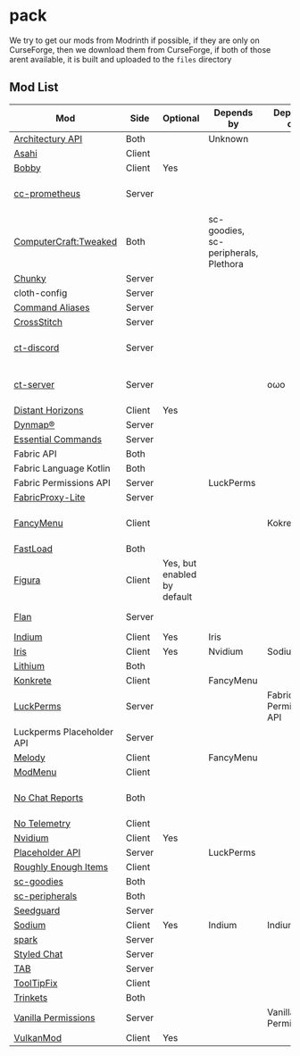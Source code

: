 # pack

We try to get our mods from Modrinth if possible, if they are only on CurseForge, then we download them from CurseForge, if both of those arent available, it is built and uploaded to the `files` directory

## Mod List
| Mod                                                                   | Side   | Optional                    | Depends by                           | Depends on             | Notes                                     |
| --------------------------------------------------------------------- | ------ | --------------------------- | ------------------------------------ | ---------------------- | ----------------------------------------- |
| [Architectury API](https://modrinth.com/mod/architectury-api)         | Both   |                             | Unknown                              |                        |                                           |
| [Asahi](https://modrinth.com/mod/asahi)                               | Client |                             |                                      |                        |                                           |
| [Bobby](https://modrinth.com/mod/bobby)                               | Client | Yes                         |                                      |                        |                                           |
| [cc-prometheus](https://github.com/project-connecticut/cc-prometheus) | Server |                             |                                      |                        | Currently not in the pack. Pending port   |
| [ComputerCraft:Tweaked](https://modrinth.com/mod/cc-tweaked)          | Both   |                             | sc-goodies, sc-peripherals, Plethora |                        |                                           |
| [Chunky](https://modrinth.com/mod/chunky)                             | Server |                             |                                      |                        |                                           |
| cloth-config                                                          | Server |                             |                                      |                        |                                           |
| [Command Aliases](https://modrinth.com/mod/commandaliases)            | Server |                             |                                      |                        |                                           |
| [CrossStitch](https://github.com/VelocityPowered/CrossStitch)         | Server |                             |                                      |                        |                                           |
| [ct-discord](https://github.com/project-connecticut/ct-discord)       | Server |                             |                                      |                        | Currently not in the pack. Pending port   |
| [ct-server](https://github.com/project-connecticut/ct-server)         | Server |                             |                                      | oωo                    | Currently not in the pack. Pending port   |
| [Distant Horizons](https://modrinth.com/mod/distanthorizons)          | Client | Yes                         |                                      |                        |                                           |
| [Dynmap®](https://modrinth.com/plugin/dynmap)                         | Server |                             |                                      |                        |                                           |
| [Essential Commands](https://modrinth.com/mod/essential-commands)     | Server |                             |                                      |                        |                                           |
| Fabric API                                                            | Both   |                             |                                      |                        |                                           |
| Fabric Language Kotlin                                                | Both   |                             |                                      |                        |                                           |
| Fabric Permissions API                                                | Server |                             | LuckPerms                            |                        |                                           |
| [FabricProxy-Lite](https://modrinth.com/mod/fabricproxy-lite)         | Server |                             |                                      |                        |                                           |
| [FancyMenu](https://modrinth.com/mod/fancymenu)                       | Client |                             |                                      | Kokrete                | Preconfigured with a start menu           |
| [FastLoad](https://modrinth.com/mod/fastload)                         | Both   |                             |                                      |                        |                                           |
| [Figura](https://modrinth.com/mod/figura)                             | Client | Yes, but enabled by default |                                      |                        |                                           |
| [Flan](https://modrinth.com/mod/flan)                                 | Server |                             |                                      |                        | To be replaced                            |
| [Indium](https://modrinth.com/mod/indium)                             | Client | Yes                         | Iris                                 |                        |                                           |
| [Iris](https://modrinth.com/mod/iris)                                 | Client | Yes                         | Nvidium                              | Sodium                 |                                           |
| [Lithium](https://modrinth.com/mod/lithium)                           | Both   |                             |                                      |                        |                                           |
| [Konkrete](https://modrinth.com/mod/konkrete)                         | Client |                             | FancyMenu                            |                        |                                           |
| [LuckPerms](https://modrinth.com/mod/luckperms)                       | Server |                             |                                      | Fabric Permissions API |                                           |
| Luckperms Placeholder API                                             | Server |                             |                                      |                        |                                           |
| [Melody](https://modrinth.com/mod/melody)                             | Client |                             | FancyMenu                            |                        |                                           |
| [ModMenu](https://modrinth.com/mod/modmenu)                           | Client |                             |                                      |                        |                                           |
| [No Chat Reports](https://modrinth.com/mod/no-chat-reports)           | Both   |                             |                                      |                        | Public chat encryption is **not** allowed |
| [No Telemetry](https://modrinth.com/mod/no-telemetry)                 | Client |                             |                                      |                        |                                           |
| [Nvidium](https://modrinth.com/mod/nvidium)                           | Client | Yes                         |                                      |                        |                                           |
| [Placeholder API](https://github.com/LuckPerms/placeholders)          | Server |                             | LuckPerms                            |                        |                                           |
| [Roughly Enough Items](https://modrinth.com/mod/rei)                  | Client |                             |                                      |                        |                                           |
| [sc-goodies](https://github.com/SwitchCraftCC/sc-goodies)             | Both   |                             |                                      |                        |                                           |
| [sc-peripherals](https://github.com/SwitchCraftCC/sc-peripherals)     | Both   |                             |                                      |                        |                                           |
| [Seedguard](https://modrinth.com/mod/seedguard)                       | Server |                             |                                      |                        |                                           |
| [Sodium](https://modrinth.com/mod/sodium)                             | Client | Yes                         | Indium                               | Indium                 |                                           |
| [spark](https://modrinth.com/mod/spark/)                              | Server |                             |                                      |                        |                                           |
| [Styled Chat](https://modrinth.com/mod/styled-chat)                   | Server |                             |                                      |                        |                                           |
| [TAB](https://modrinth.com/plugin/tab-was-taken)                      | Server |                             |                                      |                        |                                           |
| [ToolTipFix](https://modrinth.com/mod/tooltipfix)                     | Client |                             |                                      |                        |                                           |
| [Trinkets](https://modrinth.com/mod/trinkets)                         | Both   |                             |                                      |                        |                                           |
| [Vanilla Permissions](https://modrinth.com/mod/vanilla-permissions)   | Server |                             |                                      | Vanilla Permissions    |                                           |
| [VulkanMod](https://modrinth.com/mod/vulkanmod)                       | Client | Yes                         |                                      |                        |                                           |